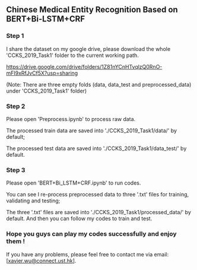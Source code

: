 ## Chinese Medical Entity Recognition Based on BERT+Bi-LSTM+CRF 

### Step 1

I share the dataset on my google drive, please download the whole 'CCKS_2019_Task1' folder to the current working path.

https://drive.google.com/drive/folders/1Z81nYCnHTvqlzQ0RnO-mFI9xRfJvCf5X?usp=sharing

(Note: There are three empty folds (data, data_test and preprocessed_data) under 'CCKS_2019_Task1' folder)
	
	
### Step 2

Please open 'Preprocess.ipynb' to process raw data.

The processed train data are saved into './CCKS_2019_Task1/data/' by default; 

The processed test data are saved into './CCKS_2019_Task1/data_test/' by default.


### Step 3

Please open 'BERT+Bi_LSTM+CRF.ipynb' to run codes.

You can see I re-process preprocessed data to three '.txt' files for training, validating and testing; 

The three '.txt' files are saved into './CCKS_2019_Task1/processed_data/' by default. And then you can follow my codes to train and test.


### Hope you guys can play my codes successfully and enjoy them !

If you have any problems, please feel free to contact me via email: [xavier.wu@connect.ust.hk]. 

